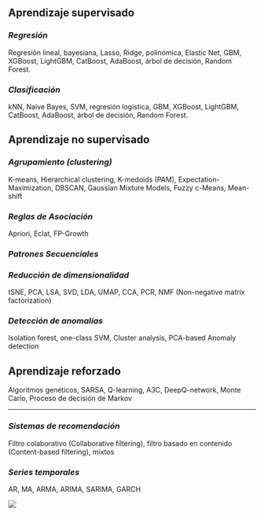 ## Aprendizaje supervisado

### *Regresión*
  
Regresión lineal, bayesiana, Lasso, Ridge, polinómica, Elastic Net, GBM, XGBoost, LightGBM, CatBoost, AdaBoost, árbol de decisión,
Random Forest.

### *Clasificación*

kNN, Naive Bayes, SVM, regresión logística, GBM, XGBoost, LightGBM, CatBoost, AdaBoost, árbol de decisión,
Random Forest.


## Aprendizaje no supervisado

### *Agrupamiento (clustering)*

K-means, Hierarchical clustering, K-medoids (PAM), Expectation-Maximization, DBSCAN, Gaussian Mixture Models, Fuzzy c-Means,
Mean-shift

### *Reglas de Asociación*

Apriori, Eclat, FP-Growth

### *Patrones Secuenciales*



### *Reducción de dimensionalidad*

tSNE, PCA, LSA, SVD, LDA, UMAP, CCA, PCR, NMF (Non-negative matrix factorization)

### *Detección de anomalías*

Isolation forest, one-class SVM, Cluster analysis, PCA-based Anomaly detection


## Aprendizaje reforzado

Algoritmos genéticos, SARSA, Q-learning, A3C, DeepQ-network, Monte Carlo, Proceso de decisión de Markov


***

### *Sistemas de recomendación*

Filtro colaborativo (Collaborative filtering), filtro basado en contenido (Content-based filtering), mixtos

### *Series temporales*

AR, MA, ARMA, ARIMA, SARIMA, GARCH


![](https://i.pinimg.com/originals/31/74/c4/3174c419e4ab07223f95dcf8ddd86eec.png)

